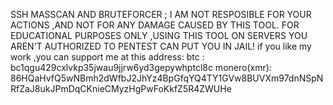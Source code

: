 SSH MASSCAN AND BRUTEFORCER ;
I AM NOT RESPOSIBLE FOR YOUR ACTIONS ,AND NOT FOR ANY DAMAGE CAUSED BY THIS TOOL.
FOR EDUCATIONAL PURPOSES ONLY ,USING THIS TOOL ON SERVERS YOU AREN'T AUTHORIZED TO PENTEST CAN PUT YOU IN JAIL!
if you like my work ,you can support me at this address:
btc :
bc1qgu429cxlvkp35jwau9jjrw6yd3gepywhptcl8c
monero(xmr):
86HQaHvfQ5wNBmh2dWfbJ2JhYz4BpGfqYQ4TY1GVw8BUVXm97dnNSpNRfZaJ8ukJPmDqCKnieCMyzHgPwFoKkfZ5R4ZWUHe
